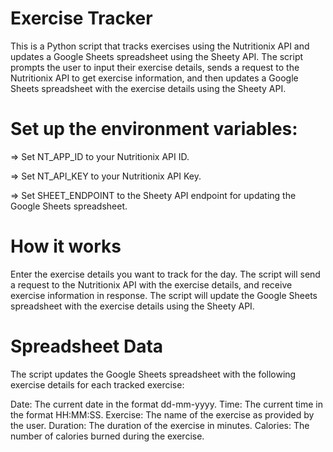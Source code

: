 # Exercise Tracker
This is a Python script that tracks exercises using the Nutritionix API and updates a Google Sheets spreadsheet using the Sheety API. The script prompts the user to input their exercise details, sends a request to the Nutritionix API to get exercise information, and then updates a Google Sheets spreadsheet with the exercise details using the Sheety API.

# Set up the environment variables:
=> Set NT_APP_ID to your Nutritionix API ID.

=> Set NT_API_KEY to your Nutritionix API Key.

=> Set SHEET_ENDPOINT to the Sheety API endpoint for updating the Google Sheets spreadsheet.

# How it works
Enter the exercise details you want to track for the day.
The script will send a request to the Nutritionix API with the exercise details, and receive exercise information in response.
The script will update the Google Sheets spreadsheet with the exercise details using the Sheety API.

# Spreadsheet Data
The script updates the Google Sheets spreadsheet with the following exercise details for each tracked exercise:

Date: The current date in the format dd-mm-yyyy.
Time: The current time in the format HH:MM:SS.
Exercise: The name of the exercise as provided by the user.
Duration: The duration of the exercise in minutes.
Calories: The number of calories burned during the exercise.
